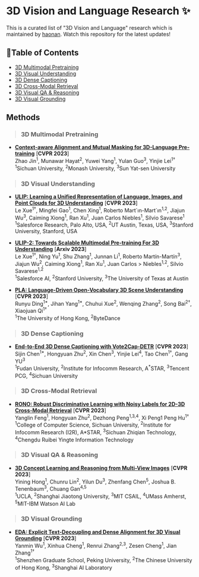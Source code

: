# 3D Vision and Language Research ✨
This is a curated list of "3D Vision and Language" research which is maintained by [haonan](https://github.com/zchoi). Watch this repository for the latest updates!

## 🍃Table of Contents
- [3D Multimodal Pretraining](#3D-multimodal-pretraining)
- [3D Visual Understanding](#3D-visual-understanding)
- [3D Dense Captioning](#3D-dense-captioning)
- [3D Cross-Modal Retrieval](#3D-cross-modal-retrieval)
- [3D Visual QA & Reasoning](#3D-visual-qa-reasoning)
- [3D Visual Grounding](#3D-visual-grounding)

## Methods

> ### 3D Multimodal Pretraining

* [**Context-aware Alignment and Mutual Masking for 3D-Language Pre-training**](https://openaccess.thecvf.com/content/CVPR2023/papers/Jin_Context-Aware_Alignment_and_Mutual_Masking_for_3D-Language_Pre-Training_CVPR_2023_paper.pdf) [**CVPR 2023**] <br>
Zhao Jin<sup>1</sup>, Munawar Hayat<sup>2</sup>, Yuwei Yang<sup>1</sup>, Yulan Guo<sup>3</sup>, Yinjie Lei<sup>1†</sup><br>
<sup>1</sup>Sichuan University, <sup>2</sup>Monash University, <sup>3</sup>Sun Yat-sen University


> ### 3D Visual Understanding

* [**ULIP: Learning a Unified Representation of Language, Images, and Point Clouds for 3D Understanding**](https://arxiv.org/pdf/2212.05171.pdf) [**CVPR 2023**] <br>
Le Xue<sup>1†</sup>, Mingfei Gao<sup>1</sup>, Chen Xing<sup>1</sup>, Roberto Mart´ın-Mart´ın<sup>1,2</sup>, Jiajun Wu<sup>3</sup>, Caiming Xiong<sup>1</sup>, Ran Xu<sup>1</sup>, Juan Carlos Niebles<sup>1</sup>, Silvio Savarese<sup>1</sup><br>
<sup>1</sup>Salesforce Research, Palo Alto, USA, <sup>2</sup>UT Austin, Texas, USA, <sup>3</sup>Stanford University, Stanford, USA

* [**ULIP-2: Towards Scalable Multimodal Pre-training For 3D Understanding**](https://arxiv.org/pdf/2305.08275.pdf) [**Arxiv 2023**] <br>
Le Xue<sup>1†</sup>, Ning Yu<sup>1</sup>, Shu Zhang<sup>1</sup>, Junnan Li<sup>1</sup>, Roberto Martín-Martín<sup>3</sup>, Jiajun Wu<sup>2</sup>, Caiming Xiong<sup>1</sup>, Ran Xu<sup>1</sup>, Juan Carlos > Niebles<sup>1,2</sup>, Silvio Savarese<sup>1,2</sup><br>
<sup>1</sup>Salesforce AI, <sup>2</sup>Stanford University, <sup>3</sup>The University of Texas at Austin

* [**PLA: Language-Driven Open-Vocabulary 3D Scene Understanding**](https://openaccess.thecvf.com/content/CVPR2023/papers/Ding_PLA_Language-Driven_Open-Vocabulary_3D_Scene_Understanding_CVPR_2023_paper.pdf) [**CVPR 2023**] <br>
Runyu Ding<sup>1*</sup>, Jihan Yang<sup>1*</sup>, Chuhui Xue<sup>2</sup>, Wenqing Zhang<sup>2</sup>, Song Bai<sup>2†</sup>, Xiaojuan Qi<sup>1†</sup><br>
<sup>1</sup>The University of Hong Kong, <sup>2</sup>ByteDance

> ### 3D Dense Captioning
* [**End-to-End 3D Dense Captioning with Vote2Cap-DETR**](https://arxiv.org/pdf/2301.02508.pdf) [**CVPR 2023**] <br>
Sijin Chen<sup>1*</sup>, Hongyuan Zhu<sup>2</sup>, Xin Chen<sup>3</sup>, Yinjie Lei<sup>4</sup>, Tao Chen<sup>1†</sup>, Gang YU<sup>3</sup><br>
<sup>1</sup>Fudan University, <sup>2</sup>Institute for Infocomm Research, A<sup>*</sup>STAR, <sup>3</sup>Tencent PCG, <sup>4</sup>Sichuan University

> ### 3D Cross-Modal Retrieval
* [**RONO: Robust Discriminative Learning with Noisy Labels for 2D-3D Cross-Modal Retrieval**](https://openaccess.thecvf.com/content/CVPR2023/papers/Feng_RONO_Robust_Discriminative_Learning_With_Noisy_Labels_for_2D-3D_Cross-Modal_CVPR_2023_paper.pdf) [**CVPR 2023**] <br>
Yanglin Feng<sup>1</sup>, Hongyuan Zhu<sup>2</sup>, Dezhong Peng<sup>1,3,4</sup>, Xi Peng1 Peng Hu<sup>1†</sup><br>
<sup>1</sup>College of Computer Science, Sichuan University, <sup>2</sup>Institute for Infocomm Research (I2R), A*STAR, <sup>3</sup>Sichuan Zhiqian Technology, <sup>4</sup>Chengdu Ruibei Yingte Information Technology

> ### 3D Visual QA & Reasoning
* [**3D Concept Learning and Reasoning from Multi-View Images**](https://openaccess.thecvf.com/content/CVPR2023/papers/Hong_3D_Concept_Learning_and_Reasoning_From_Multi-View_Images_CVPR_2023_paper.pdf) [**CVPR 2023**] <br>
Yining Hong<sup>1</sup>, Chunru Lin<sup>2</sup>, Yilun Du<sup>3</sup>, Zhenfang Chen<sup>5</sup>, Joshua B. Tenenbaum<sup>3</sup>, Chuang Gan<sup>4,5</sup><br>
<sup>1</sup>UCLA, <sup>2</sup>Shanghai Jiaotong University, <sup>3</sup>MIT CSAIL, <sup>4</sup>UMass Amherst, <sup>5</sup>MIT-IBM Watson AI Lab

> ### 3D Visual Grounding
* [**EDA: Explicit Text-Decoupling and Dense Alignment for 3D Visual Grounding**](https://openaccess.thecvf.com/content/CVPR2023/papers/Wu_EDA_Explicit_Text-Decoupling_and_Dense_Alignment_for_3D_Visual_Grounding_CVPR_2023_paper.pdf) [**CVPR 2023**] <br>
Yanmin Wu<sup>1</sup>, Xinhua Cheng<sup>1</sup>, Renrui Zhang<sup>2,3</sup>, Zesen Cheng<sup>1</sup>, Jian Zhang<sup>1†</sup><br>
<sup>1</sup>Shenzhen Graduate School, Peking University, <sup>2</sup>The Chinese University of Hong Kong, <sup>3</sup>Shanghai AI Laboratory

